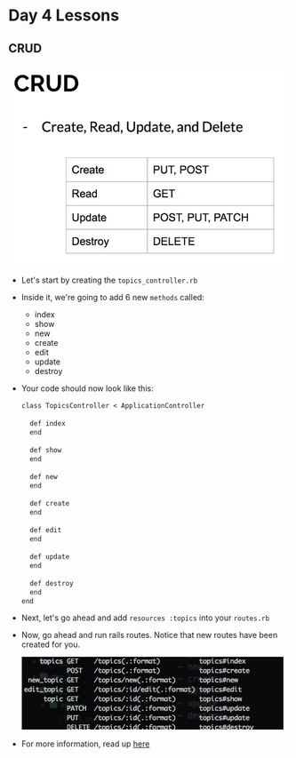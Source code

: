 # Day 4 Lessons

## CRUD

![CRUD](images/crud.png)

- Let's start by creating the `topics_controller.rb`

- Inside it, we're going to add 6 new `methods` called:
  - index
  - show
  - new
  - create
  - edit
  - update
  - destroy

- Your code should now look like this:

  ```
  class TopicsController < ApplicationController

    def index
    end

    def show
    end

    def new
    end

    def create
    end

    def edit
    end

    def update
    end

    def destroy
    end
  end
  ```

- Next, let's go ahead and add `resources :topics` into your `routes.rb`

- Now, go ahead and run rails routes. Notice that new routes have been created for you.

  ![topic routes](images/topics_routes.png)

- For more information, read up [here](http://guides.rubyonrails.org/routing.html#resources-on-the-web)

